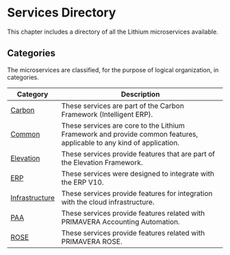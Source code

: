 # Services Directory

This chapter includes a directory of all the Lithium microservices available.

## Categories

The microservices are classified, for the purpose of logical organization, in categories.

| Category | Description |
| - | - |
| [Carbon](./carbon/README.md) | These services are part of the Carbon Framework (Intelligent ERP). |
| [Common](./common/README.md) | These services are core to the Lithium Framework and provide common features, applicable to any kind of application. |
| [Elevation](./elevation/README.md) | These services provide features that are part of the Elevation Framework. |
| [ERP](./erp/README.md) | These services were designed to integrate with the ERP V10. |
| [Infrastructure](./infrastructure/README.md) | These services provide features for integration with the cloud infrastructure. |
| [PAA](./paa/README.md) | These services provide features related with PRIMAVERA Accounting Automation. |
| [ROSE](./rose/README.md) | These services provide features related with PRIMAVERA ROSE. |